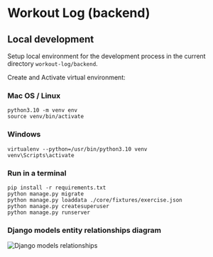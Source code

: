 # Workout Log (backend)

## Local development

Setup local environment for the development process in the current directory `workout-log/backend`.

Create and Activate virtual environment:

### Mac OS / Linux

```shell
python3.10 -m venv env
source venv/bin/activate   
```

### Windows

```shell
virtualenv --python=/usr/bin/python3.10 venv 
venv\Scripts\activate    
```

### Run in a terminal

```shell
pip install -r requirements.txt
python manage.py migrate
python manage.py loaddata ./core/fixtures/exercise.json
python manage.py createsuperuser
python manage.py runserver
```

### Django models entity relationships diagram

![Django models relationships](https://i.ibb.co/3TV6d90/Models-Reletionshps.png)